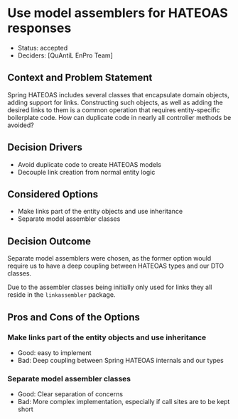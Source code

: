# Use model assemblers for HATEOAS responses 

* Status: accepted
* Deciders: [QuAntiL EnPro Team]

## Context and Problem Statement

Spring HATEOAS includes several classes that encapsulate domain objects, adding support for links.
Constructing such objects, as well as adding the desired links to them is a common operation that
requires entity-specific boilerplate code.
How can duplicate code in nearly all controller methods be avoided? 

## Decision Drivers <!-- optional -->

* Avoid duplicate code to create HATEOAS models
* Decouple link creation from normal entity logic

## Considered Options

* Make links part of the entity objects and use inheritance
* Separate model assembler classes

## Decision Outcome

Separate model assemblers were chosen, as the former option would require us to have a deep coupling between HATEOAS types
and our DTO classes.

Due to the assembler classes being initially only used for links they all reside in the `linkassembler` package.

## Pros and Cons of the Options

### Make links part of the entity objects and use inheritance

* Good: easy to implement
* Bad: Deep coupling between Spring HATEOAS internals and our types

### Separate model assembler classes

* Good: Clear separation of concerns
* Bad: More complex implementation, especially if call sites are to be kept short
